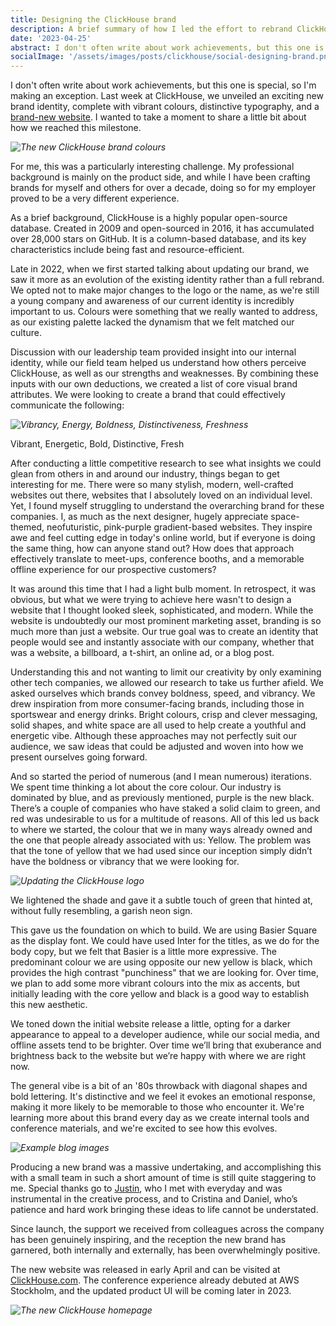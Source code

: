 ```yaml
---
title: Designing the ClickHouse brand
description: A brief summary of how I led the effort to rebrand ClickHouse.
date: '2023-04-25'
abstract: I don't often write about work achievements, but this one is special, so I'm making an exception. Last week at ClickHouse, we unveiled an exciting new brand identity, complete with vibrant colours, distinctive typography, and a brand-new website.
socialImage: '/assets/images/posts/clickhouse/social-designing-brand.png'
---
```


I don't often write about work achievements, but this one is special, so I'm making an exception. Last week at ClickHouse, we unveiled an exciting new brand identity, complete with vibrant colours, distinctive typography, and a <a href='https://clickhouse.com/' target='_blank'>brand-new website</a>. I wanted to take a moment to share a little bit about how we reached this milestone.

*![The new ClickHouse brand colours](/assets/images/posts/clickhouse/ch-logo.gif "The new ClickHouse brand colours")*


For me, this was a particularly interesting challenge. My professional background is mainly on the product side, and while I have been crafting brands for myself and others for over a decade, doing so for my employer proved to be a very different experience.

As a brief background, ClickHouse is a highly popular open-source database. Created in 2009 and open-sourced in 2016, it has accumulated over 28,000 stars on GitHub. It is a column-based database, and its key characteristics include being fast and resource-efficient.

Late in 2022, when we first started talking about updating our brand, we saw it more as an evolution of the existing identity rather than a full rebrand. We opted not to make major changes to the logo or the name, as we're still a young company and awareness of our current identity is incredibly important to us. Colours were something that we really wanted to address, as our existing palette lacked the dynamism that we felt matched our culture.

Discussion with our leadership team provided insight into our internal identity, while our field team helped us understand how others perceive ClickHouse, as well as our strengths and weaknesses. By combining these inputs with our own deductions, we created a list of core visual brand attributes. We were looking to create a brand that could effectively communicate the following:

*![Vibrancy, Energy, Boldness, Distinctiveness, Freshness](/assets/images/posts/clickhouse/vibrant.png "Vibrancy, Energy, Boldness, Distinctiveness, Freshness")*
<p class='figure'>Vibrant, Energetic, Bold, Distinctive, Fresh</p>

After conducting a little competitive research to see what insights we could glean from others in and around our industry, things began to get interesting for me. There were so many stylish, modern, well-crafted websites out there, websites that I absolutely loved on an individual level. Yet, I found myself struggling to understand the overarching brand for these companies. I, as much as the next designer, hugely appreciate space-themed, neofuturistic, pink-purple gradient-based websites. They inspire awe and feel cutting edge in today's online world, but if everyone is doing the same thing, how can anyone stand out? How does that approach effectively translate to meet-ups, conference booths, and a memorable offline experience for our prospective customers?

It was around this time that I had a light bulb moment. In retrospect, it was obvious, but what we were trying to achieve here wasn't to design a website that I thought looked sleek, sophisticated, and modern. While the website is undoubtedly our most prominent marketing asset, branding is so much more than just a website. Our true goal was to create an identity that people would see and instantly associate with our company, whether that was a website, a billboard, a t-shirt, an online ad, or a blog post.

Understanding this and not wanting to limit our creativity by only examining other tech companies, we allowed our research to take us further afield. We asked ourselves which brands convey boldness, speed, and vibrancy. We drew inspiration from more consumer-facing brands, including those in sportswear and energy drinks. Bright colours, crisp and clever messaging, solid shapes, and white space are all used to help create a youthful and energetic vibe. Although these approaches may not perfectly suit our audience, we saw ideas that could be adjusted and woven into how we present ourselves going forward.

And so started the period of numerous (and I mean numerous) iterations. We spent time thinking a lot about the core colour. Our industry is dominated by blue, and as previously mentioned, purple is the new black. There’s a couple of companies who have staked a solid claim to green, and red was undesirable to us for a multitude of reasons. All of this led us back to where we started, the colour that we in many ways already owned and the one that people already associated with us: Yellow. The problem was that the tone of yellow that we had used since our inception simply didn’t have the boldness or vibrancy that we were looking for.

*![Updating the ClickHouse logo](/assets/images/posts/clickhouse/ch-old-vs-new-logo.png "Updating the ClickHouse logo")*

We lightened the shade and gave it a subtle touch of green that hinted at, without fully resembling, a garish neon sign.

This gave us the foundation on which to build. We are using Basier Square as the display font. We could have used Inter for the titles, as we do for the body copy, but we felt that Basier is a little more expressive. The predominant colour we are using opposite our new yellow is black, which provides the high contrast "punchiness" that we are looking for. Over time, we plan to add some more vibrant colours into the mix as accents, but initially leading with the core yellow and black is a good way to establish this new aesthetic.

We toned down the initial website release a little, opting for a darker appearance to appeal to a developer audience, while our social media, and offline assets tend to be brighter. Over time we’ll bring that exuberance and brightness back to the website but we’re happy with where we are right now.

The general vibe is a bit of an '80s throwback with diagonal shapes and bold lettering. It's distinctive and we feel it evokes an emotional response, making it more likely to be memorable to those who encounter it. We're learning more about this brand every day as we create internal tools and conference materials, and we're excited to see how this evolves.

*![Example blog images](/assets/images/posts/clickhouse/ch-blog-examples.png "Example blog images")*

Producing a new brand was a massive undertaking, and accomplishing this with a small team in such a short amount of time is still quite staggering to me. Special thanks go to [Justin](https://twitter.com/defaultalive), who I met with everyday and was instrumental in the creative process, and to Cristina and Daniel, who’s patience and hard work bringing these ideas to life cannot be understated.

Since launch, the support we received from colleagues across the company has been genuinely inspiring, and the reception the new brand has garnered, both internally and externally, has been overwhelmingly positive.

The new website was released in early April and can be visited at <a href='https://clickhouse.com'>ClickHouse.com</a>. The conference experience already debuted at AWS Stockholm, and the updated product UI will be coming later in 2023.

*![The new ClickHouse homepage](/assets/images/posts/clickhouse/ch-homepage.png "The new ClickHouse homepage")*

